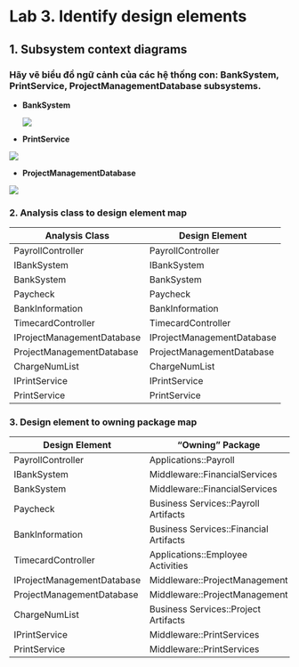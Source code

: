 # Lab 3. Identify design elements
## 1. Subsystem context diagrams
### Hãy vẽ biểu đồ ngữ cảnh của các hệ thống con: BankSystem, PrintService, ProjectManagementDatabase subsystems.

- **BankSystem**

  ![](https://www.planttext.com/api/plantuml/png/h59BJiCm4Dtx5ADkMYHImJQgeWhOP8VW1AupKQmwTkIP52BWP2mu4bTWaYWe2LjcOO_dyzxJaxy_lux4Ed9REoMnXGSihKSmJXCXmOlb2eWnOk2kaO8-XGkgeGsFkel1kVlWkRynmk5WnaUMmPi2YTXwQCQvtPNwKCfwGIkrGSZlj3y_Tu9Uos8-rNzN0Gfi0bdUQM4o5Pfp2bDs3G8KUeGK-ZFtPOYrPXlyG3CgN31GUw8nRs9uxVwJPveM5lHiMS3d4cPBYuajFA4RobJPXjHVGpSt-_tj1f8aMzYLGc4Z6fwK4mpq11UhrSBNzoIPkQ1chHvpqhskhqGl8AM_RgiZ-gB_GZy0003__mC0)


 - **PrintService**
  
  ![](https://www.planttext.com/api/plantuml/png/h971Ri8m38RlVWgBovYq8hXMLOMqNRYXyGGXCskqa5I92rHiJyPXZxHNc5FQGxlheaYnO_jp_EVdzhsEh08tHmi03_X21-C8jLKnKiIpuGeZKo3FRIqNQkzF15qOjweDtjfdxpYT5B0ezDqfIxm2ecp4q3YixwdpH_W2C4w01wK9DziWpex2oOXN59iXqjUdLQUKkP9ckYBzaUDWFQ5tNJs577Sirdk7xnyt9iTc7riPv2WyVsd_WTzd2PiS6nPaqk-Lh6BZNQnC7U6lGhFbOh6QOPQLa-7pf557x7l2H9pFB1iD1QDm0WvFcbIEGcjoR-clVm400F__0m00)
  
  - **ProjectManagementDatabase**
    
  ![](https://www.planttext.com/api/plantuml/png/h5BBIWD14BpFLpIvc0XPz1h24aWk0HKn_a3lR6SpiZkpTFT6W_fb7lmaVy799ZuIT45mJZFLrLHrzRozl4v4aRMfIcDEO4PBvmbiYI8aSEzq1QB457HJHm2pi2RJbk7MLMIHysdmog4iYM4yjhj7ciAZWNWAKh0DCta5tJVq1r-b5N8HzK9EieUREaUbOxBW-W1xDiRvQ6o9bc1-pU6Eh5wYnuAgg3L3nGo5egFv1-tJKoizRPMlcYeZbhvb5raEHx1GThuOZFRM8k72YMxrTbDtIKcJoIR6LK7DuM7pFuBJ0pZkw8PAL1Uyh5mjveSjzCwIvBG7ms7QNizxNG5zqrs4XYsPhZIVakJt1BewaoGzckGlN3CXds-_w3i0003__mC0)
### 2. Analysis class to design element map

| **Analysis Class**             | **Design Element**               |
|--------------------------------|-----------------------------------|
| PayrollController              | PayrollController                |
| IBankSystem                    | IBankSystem                      |
| BankSystem                     | BankSystem                       |
| Paycheck                       | Paycheck                         |
| BankInformation                | BankInformation                  |
| TimecardController             | TimecardController               |
| IProjectManagementDatabase     | IProjectManagementDatabase       |
| ProjectManagementDatabase      | ProjectManagementDatabase        |
| ChargeNumList                  | ChargeNumList                    |
| IPrintService                  | IPrintService                    |
| PrintService                   | PrintService   

### 3. Design element to owning package map

| **Design Element**             | **“Owning” Package**                    |
|--------------------------------|------------------------------------------|
| PayrollController              | Applications::Payroll                   |
| IBankSystem                    | Middleware::FinancialServices           |
| BankSystem                     | Middleware::FinancialServices           |
| Paycheck                       | Business Services::Payroll Artifacts    |
| BankInformation                | Business Services::Financial Artifacts  |
| TimecardController             | Applications::Employee Activities       |
| IProjectManagementDatabase     | Middleware::ProjectManagement           |
| ProjectManagementDatabase      | Middleware::ProjectManagement           |
| ChargeNumList                  | Business Services::Project Artifacts    |
| IPrintService                  | Middleware::PrintServices               |
| PrintService                   | Middleware::PrintServices               |

